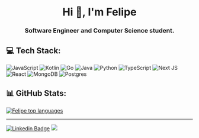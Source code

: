 <h1 align="center">Hi 👋, I'm Felipe</h1>  

<h3 align="center">Software Engineer and Computer Science student.</h3>


## 💻 Tech Stack:
![JavaScript](https://img.shields.io/badge/javascript-%23323330.svg?style=for-the-badge&logo=javascript&logoColor=%23F7DF1E) ![Kotlin](https://img.shields.io/badge/kotlin-%230095D5.svg?style=for-the-badge&logo=kotlin&logoColor=white) ![Go](https://img.shields.io/badge/go-%2300ADD8.svg?style=for-the-badge&logo=go&logoColor=white) ![Java](https://img.shields.io/badge/java-%23ED8B00.svg?style=for-the-badge&logo=java&logoColor=white) ![Python](https://img.shields.io/badge/python-3670A0?style=for-the-badge&logo=python&logoColor=ffdd54) ![TypeScript](https://img.shields.io/badge/typescript-%23007ACC.svg?style=for-the-badge&logo=typescript&logoColor=white) ![Next JS](https://img.shields.io/badge/Next-black?style=for-the-badge&logo=next.js&logoColor=white) ![React](https://img.shields.io/badge/react-%2320232a.svg?style=for-the-badge&logo=react&logoColor=%2361DAFB) ![MongoDB](https://img.shields.io/badge/MongoDB-%234ea94b.svg?style=for-the-badge&logo=mongodb&logoColor=white) ![Postgres](https://img.shields.io/badge/postgres-%23316192.svg?style=for-the-badge&logo=postgresql&logoColor=white)

## 📊 GitHub Stats:
<div align="left">
  
[![Felipe top languages](https://github-readme-stats.vercel.app/api/top-langs/?username=felipeguilherme&theme=blue-white)](https://github.com/anuraghazra/github-readme-stats)
  
 </div>





 
 
---
[![Linkedin Badge](https://img.shields.io/badge/-Felipe%20Guilherme%20-blue?style=for-the-badge&logo=Linkedin&logoColor=white&link=https://www.linkedin.com/in/felipe-guilherme/)](https://www.linkedin.com/in/felipe-guilherme/)
[![](https://visitcount.itsvg.in/api?id=felipeguilherme&icon=0&color=0)](https://visitcount.itsvg.in)



